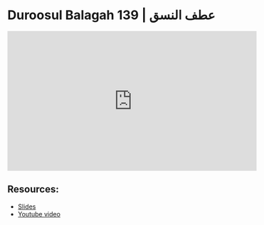# Duroosul Balagah 139 | عطف النسق
                
<iframe width="560" height="315" src="https://www.youtube-nocookie.com/embed/OxTkHcRBb-g?start=0" frameborder="0" allow="accelerometer; autoplay; encrypted-media; gyroscope; picture-in-picture" allowfullscreen="allowfullscreen">
</iframe><BR>

## Resources:
- [Slides](https://github.com/arshare/resources_balagha_pdfs)
- [Youtube video](https://www.youtube.com/watch?v=OxTkHcRBb-g&list=PLzn0qdi6JpdvvXVuJ7kIusNquSxeyKJvc)

